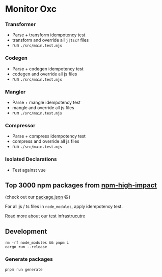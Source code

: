 # Monitor Oxc

### Transformer

* Parse + transform idempotency test
* transform and override all `j|tsx?` files
* run `./src/main.test.mjs`

### Codegen

* Parse + codegen idempotency test
* codegen and override all js files
* run `./src/main.test.mjs`

### Mangler

* Parse + mangle idempotency test
* mangle and override all js files
* run `./src/main.test.mjs`

### Compressor

* Parse + compress idempotency test
* compress and override all js files
* run `./src/main.test.mjs`

### Isolated Declarations

* Test against vue

## Top 3000 npm packages from [npm-high-impact](https://github.com/wooorm/npm-high-impact)

(check out our [package.json](https://github.com/oxc-project/monitor-oxc/blob/main/package.json) 😆)

For all js / ts files in `node_modules`, apply idempotency test. 

Read more about our [test infrastrucutre](https://oxc.rs/docs/learn/architecture/test.html)

## Development

```
rm -rf node_modules && pnpm i
cargo run --release
```

### Generate packages

```bash
pnpm run generate
```
